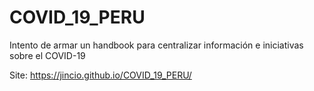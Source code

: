 # COVID_19_PERU
Intento de armar un handbook para centralizar información e iniciativas sobre el COVID-19

Site: https://jincio.github.io/COVID_19_PERU/
